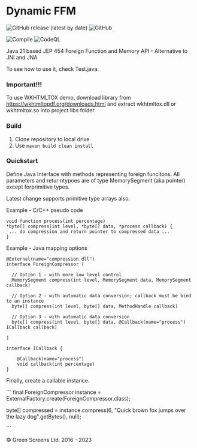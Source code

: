 # Dynamic FFM

![GitHub release (latest by date)](https://img.shields.io/github/v/release/greenscreens-io/dynamic-fmm?style=plastic)
![GitHub](https://img.shields.io/github/license/greenscreens-io/dynamic-fmm?style=plastic)

![Compile](https://github.com/greenscreens-io/dynamic-fmm/workflows/Compile/badge.svg?branch=master) 
![CodeQL](https://github.com/greenscreens-io/dynamic-fmm/workflows/CodeQL/badge.svg)

Java 21 based JEP 454 Foreign Function and Memory API  - Alternative to JNI and JNA

To see how to use it, check Test.java.

### Important!!!
 To use WKHTMLTOX demo, download library from https://wkhtmltopdf.org/downloads.html and extract wkhtmltox.dll or wkhtmltox.so into project libs folder.
 
### Build

1. Clone repository to local drive
2. Use ```maven build clean install```

### Quickstart

Define Java Interface with methods representing foreign funcitons.
All parameters and retur ntypoes are of type MemorySegment (aka pointer) except forprimitive types.

Latest change supports primitive type arrays also.

Example - C/C++ pseudo code

```
void function process(int percentage)
*byte[] compress(int level, *byte[] data, *process callback) {
 ... do compression and return pointer to compressed data ...
}
```

Example - Java mapping options

```
@External(name="compression.dll")
interface ForeignCompressor (

  // Option 1 - with more low level control
  MemorySegment compress(int level, MemorySegment data, MemorySegment callback)

  // Option 2 - with automatic data conversion; callback must be bind to an instance
  byte[] compress(int level, byte[] data, MethodHandle callback)

  // Option 3 - with automatic data conversion
  byte[] compress(int level, byte[] data, @Callback(name="process") ICallback callback)

)

interface ICallback {

    @Callback(name="process")
    void callback(int percentage)
}

```

Finally, create a callable instance.

´´´
final ForeignCompressor instance = ExternalFactory.create(ForeignCompressor.class);

byte[] compressed = instance.compress(6, "Quick brown fox jumps over the lazy dog".getBytes(), null);

´´´


&copy; Green Screens Ltd. 2016 - 2023